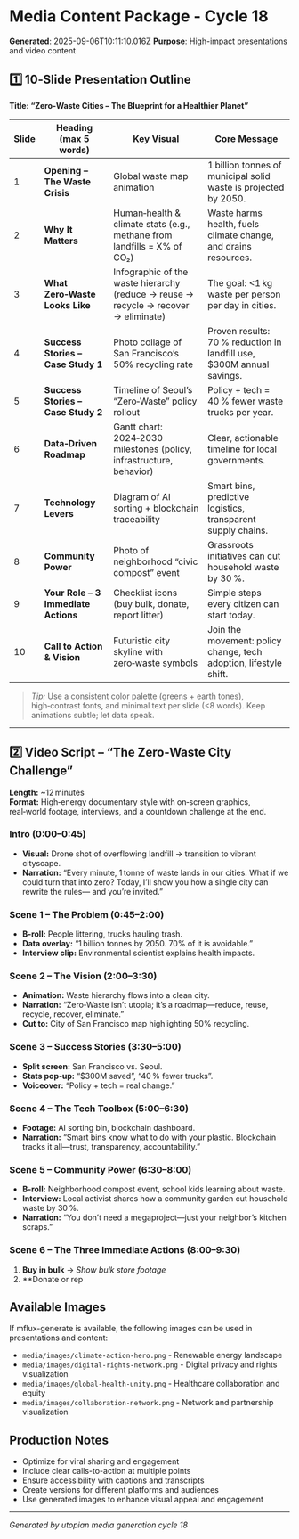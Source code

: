 # Media Content Package - Cycle 18

**Generated**: 2025-09-06T10:11:10.016Z
**Purpose**: High-impact presentations and video content

## 1️⃣ 10‑Slide Presentation Outline  
**Title: “Zero‑Waste Cities – The Blueprint for a Healthier Planet”**

| Slide | Heading (max 5 words) | Key Visual | Core Message |
|-------|------------------------|------------|--------------|
| 1 | **Opening – The Waste Crisis** | Global waste map animation | 1 billion tonnes of municipal solid waste is projected by 2050. |
| 2 | **Why It Matters** | Human‑health & climate stats (e.g., methane from landfills = X% of CO₂) | Waste harms health, fuels climate change, and drains resources. |
| 3 | **What Zero‑Waste Looks Like** | Infographic of the waste hierarchy (reduce → reuse → recycle → recover → eliminate) | The goal: <1 kg waste per person per day in cities. |
| 4 | **Success Stories – Case Study 1** | Photo collage of San Francisco’s 50% recycling rate | Proven results: 70 % reduction in landfill use, $300M annual savings. |
| 5 | **Success Stories – Case Study 2** | Timeline of Seoul’s “Zero‑Waste” policy rollout | Policy + tech = 40 % fewer waste trucks per year. |
| 6 | **Data‑Driven Roadmap** | Gantt chart: 2024‑2030 milestones (policy, infrastructure, behavior) | Clear, actionable timeline for local governments. |
| 7 | **Technology Levers** | Diagram of AI sorting + blockchain traceability | Smart bins, predictive logistics, transparent supply chains. |
| 8 | **Community Power** | Photo of neighborhood “civic compost” event | Grassroots initiatives can cut household waste by 30 %. |
| 9 | **Your Role – 3 Immediate Actions** | Checklist icons (buy bulk, donate, report litter) | Simple steps every citizen can start today. |
|10 | **Call to Action & Vision** | Futuristic city skyline with zero‑waste symbols | Join the movement: policy change, tech adoption, lifestyle shift. |

> *Tip:* Use a consistent color palette (greens + earth tones), high‑contrast fonts, and minimal text per slide (<8 words). Keep animations subtle; let data speak.

---

## 2️⃣ Video Script – “The Zero‑Waste City Challenge”  
**Length:** ~12 minutes  
**Format:** High‑energy documentary style with on‑screen graphics, real‑world footage, interviews, and a countdown challenge at the end.  

### Intro (0:00–0:45)
- **Visual:** Drone shot of overflowing landfill → transition to vibrant cityscape.
- **Narration:** “Every minute, 1 tonne of waste lands in our cities. What if we could turn that into zero? Today, I’ll show you how a single city can rewrite the rules— and you’re invited.”

### Scene 1 – The Problem (0:45–2:00)
- **B‑roll:** People littering, trucks hauling trash.
- **Data overlay:** “1 billion tonnes by 2050. 70% of it is avoidable.”
- **Interview clip:** Environmental scientist explains health impacts.

### Scene 2 – The Vision (2:00–3:30)
- **Animation:** Waste hierarchy flows into a clean city.
- **Narration:** “Zero‑Waste isn’t utopia; it’s a roadmap—reduce, reuse, recycle, recover, eliminate.”
- **Cut to:** City of San Francisco map highlighting 50% recycling.

### Scene 3 – Success Stories (3:30–5:00)
- **Split screen:** San Francisco vs. Seoul.
- **Stats pop‑up:** “$300M saved”, “40 % fewer trucks”.
- **Voiceover:** “Policy + tech = real change.”

### Scene 4 – The Tech Toolbox (5:00–6:30)
- **Footage:** AI sorting bin, blockchain dashboard.
- **Narration:** “Smart bins know what to do with your plastic. Blockchain tracks it all—trust, transparency, accountability.”

### Scene 5 – Community Power (6:30–8:00)
- **B‑roll:** Neighborhood compost event, school kids learning about waste.
- **Interview:** Local activist shares how a community garden cut household waste by 30 %.
- **Narration:** “You don’t need a megaproject—just your neighbor’s kitchen scraps.”

### Scene 6 – The Three Immediate Actions (8:00–9:30)
1. **Buy in bulk** → *Show bulk store footage*  
2. **Donate or rep

## Available Images
If mflux-generate is available, the following images can be used in presentations and content:
- `media/images/climate-action-hero.png` - Renewable energy landscape
- `media/images/digital-rights-network.png` - Digital privacy and rights visualization  
- `media/images/global-health-unity.png` - Healthcare collaboration and equity
- `media/images/collaboration-network.png` - Network and partnership visualization

## Production Notes
- Optimize for viral sharing and engagement
- Include clear calls-to-action at multiple points
- Ensure accessibility with captions and transcripts
- Create versions for different platforms and audiences
- Use generated images to enhance visual appeal and engagement

---
*Generated by utopian media generation cycle 18*
